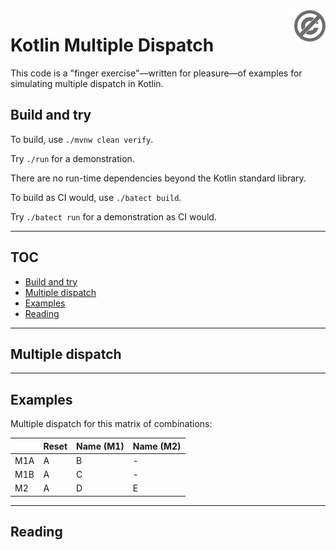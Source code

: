 <a href="./LICENSE.md">
<img src="./images/public-domain.png" alt="Public Domain"
align="right"/>
</a>

# Kotlin Multiple Dispatch

This code is a "finger exercise"&mdash;written for pleasure&mdash;of examples
for simulating multiple dispatch in Kotlin.

## Build and try

To build, use `./mvnw clean verify`.

Try `./run` for a demonstration.

There are no run-time dependencies beyond the Kotlin standard library.

To build as CI would, use `./batect build`.

Try `./batect run` for a demonstration as CI would.

---

## TOC

* [Build and try](#build-and-try)
* [Multiple dispatch](#multiple-dispatch)
* [Examples](#examples)
* [Reading](#reading)

---

## Multiple dispatch

---

## Examples

Multiple dispatch for this matrix of combinations:

| | Reset | Name (M1) | Name (M2)
| - | - | - | -
| M1A | A | B | -
| M1B | A | C | -
| M2 | A | D | E


---

## Reading
